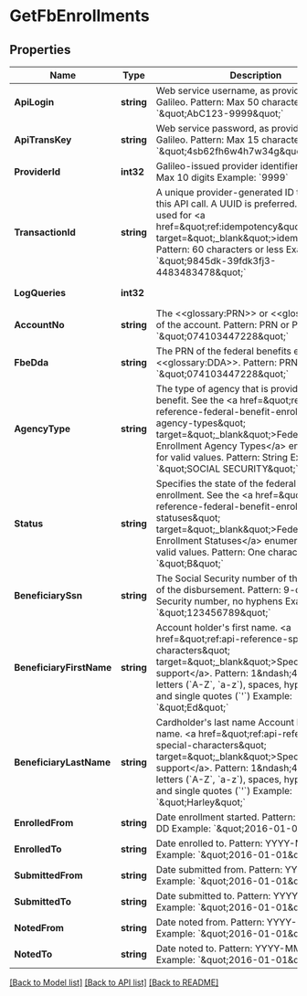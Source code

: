 # GetFbEnrollments

## Properties
Name | Type | Description | Notes
------------ | ------------- | ------------- | -------------
**ApiLogin** | **string** | Web service username, as provided by Galileo. Pattern: Max 50 characters Example: &#x60;\&quot;AbC123-9999\&quot;&#x60; | [optional] [default to AbC123-9999]
**ApiTransKey** | **string** | Web service password, as provided by Galileo. Pattern: Max 15 characters Example: &#x60;\&quot;4sb62fh6w4h7w34g\&quot;&#x60; | [optional] [default to 4sb62fh6w4h7w34g]
**ProviderId** | **int32** | Galileo-issued provider identifier. Pattern: Max 10 digits Example: &#x60;9999&#x60; | [optional] [default to 9999]
**TransactionId** | **string** | A unique provider-generated ID to identify this API call. A UUID is preferred. This value is used for &lt;a href&#x3D;\&quot;ref:idempotency\&quot; target&#x3D;\&quot;_blank\&quot;&gt;idempotency&lt;/a&gt;. Pattern: 60 characters or less Example: &#x60;\&quot;9845dk-39fdk3fj3-4483483478\&quot;&#x60; | [default to 123e4567-e89b-12d3-a456-426614174000]
**LogQueries** | **int32** |  | [optional] [default to LOG_QUERIES.0_]
**AccountNo** | **string** | The &lt;&lt;glossary:PRN&gt;&gt; or &lt;&lt;glossary:PAN&gt;&gt; of the account. Pattern: PRN or PAN Example: &#x60;\&quot;074103447228\&quot;&#x60; | [default to 074103447228]
**FbeDda** | **string** | The PRN of the federal benefits enrollment &lt;&lt;glossary:DDA&gt;&gt;. Pattern: PRN Example: &#x60;\&quot;074103447228\&quot;&#x60; | [optional] [default to null]
**AgencyType** | **string** | The type of agency that is providing the benefit. See the &lt;a href&#x3D;\&quot;ref:api-reference-federal-benefit-enrollment-agency-types\&quot; target&#x3D;\&quot;_blank\&quot;&gt;Federal Benefit Enrollment Agency Types&lt;/a&gt; enumeration for valid values. Pattern: String Example: &#x60;\&quot;SOCIAL SECURITY\&quot;&#x60; | [optional] [default to null]
**Status** | **string** | Specifies the state of the federal benefits enrollment. See the &lt;a href&#x3D;\&quot;ref:api-reference-federal-benefit-enrollment-statuses\&quot; target&#x3D;\&quot;_blank\&quot;&gt;Federal Benefit Enrollment Statuses&lt;/a&gt; enumeration for valid values. Pattern: One character Example: &#x60;\&quot;B\&quot;&#x60; | [optional] [default to null]
**BeneficiarySsn** | **string** | The Social Security number of the beneficiary of the disbursement. Pattern: 9-digit Social Security number, no hyphens Example: &#x60;\&quot;123456789\&quot;&#x60; | [optional] [default to null]
**BeneficiaryFirstName** | **string** | Account holder&#x27;s first name. &lt;a href&#x3D;\&quot;ref:api-reference-special-characters\&quot; target&#x3D;\&quot;_blank\&quot;&gt;Special character support&lt;/a&gt;. Pattern: 1&amp;ndash;40 characters: letters (&#x60;A-Z&#x60;, &#x60;a-z&#x60;), spaces, hyphens (&#x60;-&#x60;) and single quotes (&#x60;&#x27;&#x60;) Example: &#x60;\&quot;Ed\&quot;&#x60; | [optional] [default to null]
**BeneficiaryLastName** | **string** | Cardholder&#x27;s last name Account holder&#x27;s last name. &lt;a href&#x3D;\&quot;ref:api-reference-special-characters\&quot; target&#x3D;\&quot;_blank\&quot;&gt;Special character support&lt;/a&gt;. Pattern: 1&amp;ndash;40 characters: letters (&#x60;A-Z&#x60;, &#x60;a-z&#x60;), spaces, hyphens (&#x60;-&#x60;) and single quotes (&#x60;&#x27;&#x60;) Example: &#x60;\&quot;Harley\&quot;&#x60; | [optional] [default to null]
**EnrolledFrom** | **string** | Date enrollment started. Pattern: YYYY-MM-DD Example: &#x60;\&quot;2016-01-01\&quot;&#x60; | [optional] [default to null]
**EnrolledTo** | **string** | Date enrolled to. Pattern: YYYY-MM-DD Example: &#x60;\&quot;2016-01-01\&quot;&#x60; | [optional] [default to null]
**SubmittedFrom** | **string** | Date submitted from. Pattern: YYYY-MM-DD Example: &#x60;\&quot;2016-01-01\&quot;&#x60; | [optional] [default to null]
**SubmittedTo** | **string** | Date submitted to. Pattern: YYYY-MM-DD Example: &#x60;\&quot;2016-01-01\&quot;&#x60; | [optional] [default to null]
**NotedFrom** | **string** | Date noted from. Pattern: YYYY-MM-DD Example: &#x60;\&quot;2016-01-01\&quot;&#x60; | [optional] [default to null]
**NotedTo** | **string** | Date noted to. Pattern: YYYY-MM-DD Example: &#x60;\&quot;2016-01-01\&quot;&#x60; | [optional] [default to null]

[[Back to Model list]](../README.md#documentation-for-models) [[Back to API list]](../README.md#documentation-for-api-endpoints) [[Back to README]](../README.md)

